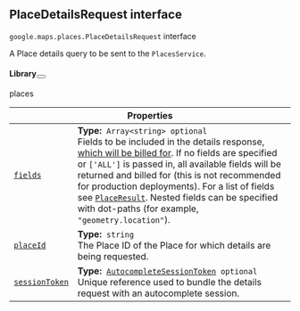 
<devsite-heading text=" PlaceDetailsRequest interface" for="PlaceDetailsRequest" level="h2" link="" toc="" back-to-top=""><h2 id="PlaceDetailsRequest" is-upgraded="">PlaceDetailsRequest interface </h2></devsite-heading>
<p>
<code translate="no" dir="ltr"><span itemprop="path">google.maps.places</span>.<span itemprop="name">PlaceDetailsRequest</span></code>
interface
</p>
<p>A Place details query to be sent to the <code translate="no" dir="ltr">PlacesService</code>.</p>
<devsite-heading text="Library" for="library_1" level="h4" link=""><h4 is-upgraded="" id="library_1">Library<button role="button" class="devsite-heading-link button-flat material-icons" data-title="Copy link to this section"></button></h4></devsite-heading>
<p>places</p>
<div class="devsite-table-wrapper"><table class="properties responsive" summary="interface PlaceDetailsRequest - Properties">
<thead>
<tr><th colspan="2">Properties</th>
</tr></thead>
<tbody>
<tr id="PlaceDetailsRequest.fields">
<td itemprop="property"><code translate="no" dir="ltr"><a class="secret-link" href="#PlaceDetailsRequest.fields"><span>fields</span></a></code></td>
<td><div><strong>Type:</strong>&nbsp; <code translate="no" dir="ltr">Array&lt;string&gt; <span class="optional-type-annotation">optional</span></code></div>
<div class="desc">Fields to be included in the details response, <a href="https://developers.google.com/maps/billing/understanding-cost-of-use#places-product">which will be billed for</a>. If no fields are specified or <code translate="no" dir="ltr">['ALL']</code> is passed in, all available fields will be returned and billed for (this is not recommended for production deployments). For a list of fields see <code translate="no" dir="ltr"><a href="PlaceResult.md">PlaceResult</a></code>. Nested fields can be specified with dot-paths (for example, <code translate="no" dir="ltr">"geometry.location"</code>).</div></td>
</tr>
<tr id="PlaceDetailsRequest.placeId">
<td itemprop="property"><code translate="no" dir="ltr"><a class="secret-link" href="#PlaceDetailsRequest.placeId"><span>placeId</span></a></code></td>
<td><div><strong>Type:</strong>&nbsp; <code translate="no" dir="ltr">string</code></div>
<div class="desc">The Place ID of the Place for which details are being requested.</div></td>
</tr>
<tr id="PlaceDetailsRequest.sessionToken">
<td itemprop="property"><code translate="no" dir="ltr"><a class="secret-link" href="#PlaceDetailsRequest.sessionToken"><span>sessionToken</span></a></code></td>
<td><div><strong>Type:</strong>&nbsp; <code translate="no" dir="ltr"><a href="AutocompleteSessionToken.md">AutocompleteSessionToken</a> <span class="optional-type-annotation">optional</span></code></div>
<div class="desc">Unique reference used to bundle the details request with an autocomplete session.</div></td>
</tr>
</tbody>
</table></div>
<script src="replace_links.js"></script>
